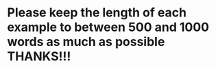 # Please keep the length of each example to between 500 and 1000 words as much as possible THANKS!!!
